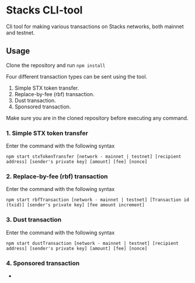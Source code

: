 # Stacks CLI-tool

Cli tool for making various transactions on Stacks networks, both mainnet and testnet.

## Usage

Clone the repository and run `npm install`

Four different transaction types can be sent using the tool.

1. Simple STX token transfer.
2. Replace-by-fee (rbf) transaction.
3. Dust transaction.
4. Sponsored transaction.

Make sure you are in the cloned repository before executing any command.

### 1. Simple STX token transfer

Enter the command with the following syntax

`npm start stxTokenTransfer [network - mainnet | testnet] [recipient address] [sender's private key] [amount] [fee] [nonce]`

### 2. Replace-by-fee (rbf) transaction

Enter the command with the following syntax

`npm start rbfTransaction [network - mainnet | testnet] [Transaction id (txid)] [sender's private key] [fee amount increment]`

### 3. Dust transaction

Enter the command with the following syntax

`npm start dustTransaction [network - mainnet | testnet] [recipient address] [sender's private key] [amount] [fee] [nonce]`

### 4. Sponsored transaction

-
